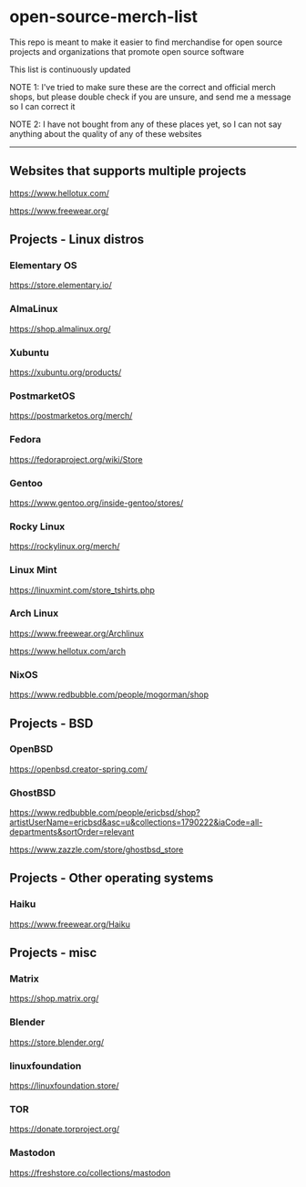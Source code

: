 # open-source-merch-list
This repo is meant to make it easier to find merchandise for open source projects and organizations that promote open source software

This list is continuously updated 

NOTE 1: I've tried to make sure these are the correct and official merch shops, but please double check if you are unsure, and send me a message so I can correct it

NOTE 2: I have not bought from any of these places yet, so I can not say anything about the quality of any of these websites

--------------------

## Websites that supports multiple projects

https://www.hellotux.com/

https://www.freewear.org/

## Projects - Linux distros

### Elementary OS

https://store.elementary.io/

### AlmaLinux

https://shop.almalinux.org/

### Xubuntu

https://xubuntu.org/products/

### PostmarketOS

https://postmarketos.org/merch/

### Fedora

https://fedoraproject.org/wiki/Store

### Gentoo

https://www.gentoo.org/inside-gentoo/stores/

### Rocky Linux

https://rockylinux.org/merch/

### Linux Mint

https://linuxmint.com/store_tshirts.php

### Arch Linux

https://www.freewear.org/Archlinux

https://www.hellotux.com/arch

### NixOS

https://www.redbubble.com/people/mogorman/shop

## Projects - BSD

### OpenBSD

https://openbsd.creator-spring.com/

### GhostBSD

https://www.redbubble.com/people/ericbsd/shop?artistUserName=ericbsd&asc=u&collections=1790222&iaCode=all-departments&sortOrder=relevant

https://www.zazzle.com/store/ghostbsd_store

## Projects - Other operating systems

### Haiku

https://www.freewear.org/Haiku

## Projects - misc

### Matrix

https://shop.matrix.org/

### Blender

https://store.blender.org/

### linuxfoundation

https://linuxfoundation.store/

### TOR

https://donate.torproject.org/

### Mastodon

https://freshstore.co/collections/mastodon

